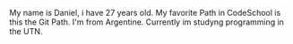My name is Daniel, i have 27 years old.
My favorite Path in CodeSchool is this the Git Path.
I'm from Argentine. Currently im studyng programming in the UTN.
